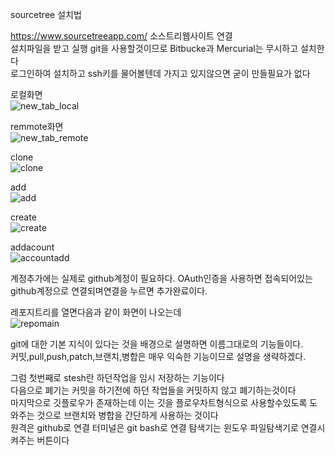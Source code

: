 sourcetree 설치법<br>

https://www.sourcetreeapp.com/ 소스트리웹사이트 연결<br>
설치파일을 받고 실행 git을 사용할것이므로 Bitbucke과 Mercurial는 무시하고 설치한다<br>
로그인하여 설치하고 ssh키를 물어볼텐데 가지고 있지않으면 굳이 만들필요가 없다<br>


로컬화면<br>
![new_tab_local](https://user-images.githubusercontent.com/51111836/156986636-d9fb1182-2616-4d81-9fe6-1bb7e6cc52cc.png)


remmote화면<br>
![new_tab_remote](https://user-images.githubusercontent.com/51111836/156986858-e1fc3921-94ba-4d33-b3e0-b8fde25b68de.png)


clone<br>
![clone](https://user-images.githubusercontent.com/51111836/156986906-9ddeda64-07fb-4229-b8ed-1f9a8a5977f8.png)


add<br>
![add](https://user-images.githubusercontent.com/51111836/156986956-251dfeeb-715e-4457-b282-93cbc003c633.png)


create<br>
![create](https://user-images.githubusercontent.com/51111836/156987077-875942c4-6a65-4cc8-b219-356383c577ac.png)


addacount<br>
![accountadd](https://user-images.githubusercontent.com/51111836/156987135-969df7cd-3420-4b40-af11-44dc341d881d.png)


계정추가에는 실제로 github계정이 필요하다. OAuth인증을 사용하면 접속되어있는 github계정으로 연결되며연결을 누르면 추가완료이다.




레포지트리를 열면다음과 같이 화면이 나오는데<br>
![repomain](https://user-images.githubusercontent.com/51111836/156988556-b369e53f-1551-4eca-9983-b280653033d2.png)


git에 대한 기본 지식이 있다는 것을 배경으로 설명하면 이름그대로의 기능들이다.<br>
커밋,pull,push,patch,브랜치,병합은 매우 익숙한 기능이므로 설명을 생략하겠다.<br>

그럼 첫번째로 stesh란 하던작업을 임시 저장하는 기능이다<br>
다음으로 폐기는 커밋을 하기전에 하던 작업들을 커밋하지 않고 폐기하는것이다<br>
마지막으로 깃플로우가 존재하는데 이는 깃을 플로우차트형식으로 사용할수있도록 도와주는 것으로 브랜치와 병합을 간단하게 사용하는 것이다<br>
원격은 github로 연결 터미널은 git bash로 연결 탐색기는 윈도우 파일탐색기로 연결시켜주는 버튼이다<br>

